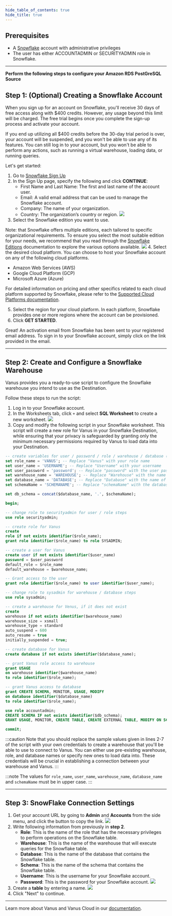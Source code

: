 ```yaml
--- 
hide_table_of_contents: true
hide_title: true
---
```


## Prerequisites

- A [Snowflake](https://www.snowflake.com/) account with administrative privileges
- The user has either ACCOUNTADMIN or SECURITYADMIN role in Snowflake.

---

**Perform the following steps to configure your Amazon RDS PostGreSQL Source**

## Step 1: (Optional) Creating a Snowflake Account
When you sign up for an account on Snowflake, you'll receive 30 days of free access along with $400 credits. However, any usage beyond this limit will be charged. The free trial begins once you complete the sign-up process and activate your account.

If you end up utilizing all $400 credits before the 30-day trial period is over, your account will be suspended, and you won't be able to use any of its features. You can still log in to your account, but you won't be able to perform any actions, such as running a virtual warehouse, loading data, or running queries.

Let's get started:

1. Go to [Snowflake Sign Up](https://signup.snowflake.com/)
2. In the Sign Up page, specify the following and click **CONTINUE**:
   - First Name and Last Name: The first and last name of the account user.
   - Email: A valid email address that can be used to manage the Snowflake account.
   - Company: The name of your organization.
   - Country: The organization’s country or region.
  ![](images/img.png) 
3. Select the Snowflake edition you want to use.


Note: that Snowflake offers multiple editions, each tailored to specific organizational requirements. To ensure you select the most suitable edition for your needs, we recommend that you read through the [Snowflake Editions](https://docs.snowflake.com/en/user-guide/intro-editions.html) documentation to explore the various options available.
![](images/img_1.png)
4. Select the desired cloud platform. You can choose to host your Snowflake account on any of the following cloud platforms.
   - Amazon Web Services (AWS)
   - Google Cloud Platform (GCP)
   - Microsoft Azure (Azure)

For detailed information on pricing and other specifics related to each cloud platform supported by Snowflake, please refer to the [Supported Cloud Platforms documentation](https://docs.snowflake.com/en/user-guide/intro-cloud-platforms.html).

5. Select the region for your cloud platform. In each platform, Snowflake provides one or more regions where the account can be provisioned.
6. Click **GET STARTED**.

Great! An activation email from Snowflake has been sent to your registered email address. To sign in to your Snowflake account, simply click on the link provided in the email.

---

## Step 2: Create and Configure a Snowflake Warehouse

Vanus provides you a ready-to-use script to configure the Snowflake warehouse you intend to use as the Destination.

Follow these steps to run the script:

1. Log in to your Snowflake account.
2. In the Worksheets tab, click `+` and select **SQL Worksheet** to create a new worksheet.
![](images/img_2.png)
3. Copy and modify the following script in your Snowflake worksheet. This script will create a new role for Vanus in your Snowflake Destination, while ensuring that your privacy is safeguarded by granting only the minimum necessary permissions required by Vanus to load data into your Destination.

```sql
-- create variables for user / password / role / warehouse / database (needs to be uppercase for objects)
set role_name = 'VANUS'; -- Replace "Vanus" with your role name
set user_name = 'USERNAME'; -- Replace "Username" with your username
set user_password = 'password'; -- Replace "password" with the user password
set warehouse_name = 'WAREHOUSE'; -- Replace "Warehouse" with the name of your warehouse
set database_name = 'DATABASE'; -- Replace "Database" with the name of your database
set schemaName = 'SCHEMANAME'; -- Replace "schemaName" with the database schema name

set db_schema = concat($database_name, '.', $schemaName);

begin;

-- change role to securityadmin for user / role steps
use role securityadmin;

-- create role for Vanus
create
role if not exists identifier($role_name);
grant role identifier($role_name) to role SYSADMIN;

-- create a user for Vanus
create user if not exists identifier($user_name)
password = $user_password
default_role = $role_name
default_warehouse = $warehouse_name;

-- Grant access to the user
grant role identifier($role_name) to user identifier($user_name);

-- change role to sysadmin for warehouse / database steps
use role sysadmin;

-- create a warehouse for Venus, if it does not exist
create
warehouse if not exists identifier($warehouse_name)
warehouse_size = xsmall
warehouse_type = standard
auto_suspend = 600
auto_resume = true
initially_suspended = true;

-- create database for Vanus
create database if not exists identifier($database_name);

-- grant Vanus role access to warehouse
grant USAGE
on warehouse identifier($warehouse_name)
to role identifier($role_name);

-- grant Vanus access to database
grant CREATE SCHEMA, MONITOR, USAGE, MODIFY
on database identifier($database_name)
to role identifier($role_name);

use role accountadmin;
CREATE SCHEMA IF not exists identifier($db_schema);
GRANT USAGE, MONITOR, CREATE TABLE, CREATE EXTERNAL TABLE, MODIFY ON SCHEMA identifier($db_schema) TO ROLE identifier($role_name);

commit;
```
:::caution
Note that you should replace the sample values given in lines 2-7 of the script with your own credentials to create a warehouse that you'll be able to use to connect to Vanus. You can either use pre-existing warehouse, role, and database names or specify new ones to load data into. These credentials will be crucial in establishing a connection between your warehouse and Vanus.
:::

:::note
The values for `role_name`, `user_name`, `warehouse_name`, `database_name` and `schemaName` must be in upper case.
:::

---

## Step 3: SnowFlake Connection Settings

1. Get your account URL by going to **Admin** and **Accounts** from the side menu, and click the button to copy the link.
![](images/img_3.png)
2. Write following information from previously in **step 2**.
   - **Role**: This is the name of the role that has the necessary privileges to perform operations on the Snowflake table.
   - **Warehouse**: This is the name of the warehouse that will execute queries for the Snowflake table.
   - **Database**: This is the name of the database that contains the Snowflake table.
   - **Schema**: This is the name of the schema that contains the Snowflake table.
   - **Username**: This is the username for your Snowflake account.
   - **Password**: This is the password for your Snowflake account.
![](images/img_4.png)
3. Create a **table** by entering a name.
![](images/img_5.png)
4. Click "Next" to continue.

---

Learn more about Vanus and Vanus Cloud in our [documentation](https://docs.vanus.ai).
